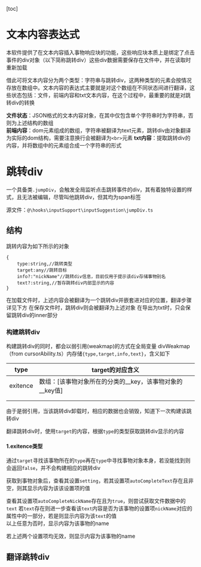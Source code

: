 [toc]

# 文本内容表达式

本软件提供了在文本内容插入事物响应块的功能，这些响应块本质上是绑定了点击事件的div对象（以下简称跳转div）这些div数据需要保存在文件中，并在读取时重新加载

借此可将文本内容分为两个类型：字符串与跳转div，这两种类型的元素会按情况存放在数组中。文本内容的表达式主要就是对这个数组在不同状态间进行翻译，这些状态包括：文件，前端内容和txt文本内容，在这个过程中，最重要的就是对跳转div的转换

**文件状态**：JSON格式的文本内容对象，在其中仅包含单个字符串时为字符串，否则为上述结构的数组  
**前端内容**：dom元素组成的数组，字符串被翻译为text元素，跳转div由对象翻译为实际的dom结构，需要注意换行会被翻译为`<br>`元素
**txt内容**：提取跳转div的内容，并将数组中的元素组合成一个字符串的形式

# 跳转div

一个具备类`.jumpDiv`，会触发全局监听点击跳转事件的div，其有着独特设置的样式，且无法被编辑，尽管叫他跳转div，但其均为span标签

源文件：`@\hooks\inputSupport\inputSuggestion\jumpDiv.ts`

## 结构

跳转内容为如下所示的对象

```
{
	type:string,//跳转类型
	target:any//跳转目标
	info?:"nickName"//跳转div信息，目前仅用于提示该div存储事物别名
	text?:string,//暂存跳转div内部显示的内容
}
```

在加载文件时，上述内容会被翻译为一个跳转div并嵌套进对应的位置，翻译步骤详见下方
在保存文件时，跳转div则会被翻译为上述对象
在导出为txt时，只会保留跳转div的inner部分

### 构建跳转div

构建跳转div的同时，都会以弱引用(weakmap)的方式在全局变量 divWeakmap（from cursorAbility.ts）内存储`{type,target,info,text}`，含义如下

| type     | target的对应含义                                             |
| -------- | ------------------------------------------------------------ |
| exitence | 数组：[该事物对象所在的分类的\_\_key，该事物对象的\_\_key值] |
|          |                                                              |
|          |                                                              |



由于是弱引用，当该跳转div卸载时，相应的数据也会销毁，知道下一次构建该跳转div

翻译跳转div时，使用`target`的内容，根据`type`的类型获取跳转div显示的内容

#### 1.exitence类型

通过`target`寻找该事物所在的`type`再在`type`中寻找事物对象本身，若没能找到则会返回`false`，并不会构建相应的跳转div

获取到事物对象后，查看其设置`setting`，若其设置项`autoCompleteText`存在且非空，则其显示内容为该该设置项的值

查看其设置项`autoCompleteNickName`存在且为`true`，则尝试获取文件数据中的`text`
若`text`存在则进一步查看该`text`内容是否为该事物的设置项`nickName`对应的属性中的一部分，若是则显示内容为该`text`的值  
以上任意为否时，显示内容为该事物的name

若上述两个设置项均无效，则显示内容为该事物的name

## 翻译跳转div
